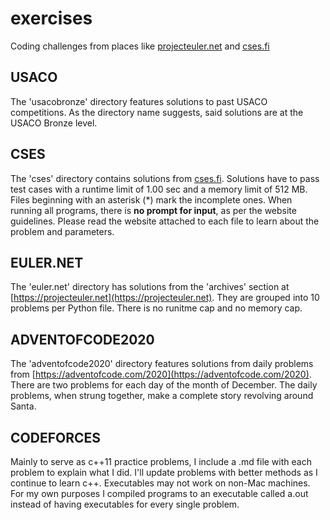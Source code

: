 # exercises
Coding challenges from places like [projecteuler.net](projecteuler.net) and [cses.fi](https://cses.fi)

## USACO
The 'usacobronze' directory features solutions to past USACO competitions. As the directory name suggests, said solutions are at the USACO Bronze level.

## CSES
The 'cses' directory contains solutions from [cses.fi](https://cses.fi). Solutions have to pass test cases with a runtime limit of 1.00 sec and a memory limit of 512 MB. Files beginning with an asterisk (*) mark the incomplete ones. When running all programs, there is **no prompt for input**, as per the website guidelines. Please read the website attached to each file to learn about the problem and parameters.

## EULER.NET
The 'euler.net' directory has solutions from the 'archives' section at [https://projecteuler.net](https://projecteuler.net). They are grouped into 10 problems per Python file. There is no runitme cap and no memory cap.

## ADVENTOFCODE2020
The 'adventofcode2020' directory features solutions from daily problems from [https://adventofcode.com/2020](https://adventofcode.com/2020). There are two problems for each day of the month of December. The daily problems, when strung together, make a complete story revolving around Santa.

## CODEFORCES
Mainly to serve as c++11 practice problems, I include a .md file with each problem to explain what I did. I'll update problems with better methods as I continue to learn c++. Executables may not work on non-Mac machines. For my own purposes I compiled programs to an executable called a.out instead of having executables for every single problem.
